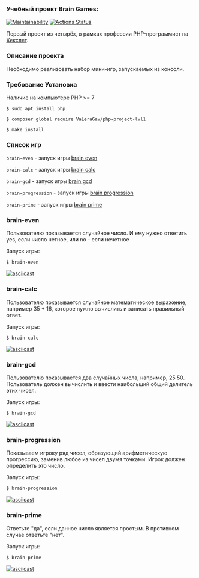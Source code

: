 ### Учебный проект Brain Games:
[![Maintainability](https://api.codeclimate.com/v1/badges/7710c557ac87bcc7fc0d/maintainability)](https://codeclimate.com/github/VaLeraGav/php-project-lvl1/maintainability)
[![Actions Status](https://github.com/VaLeraGav/php-project-lvl1/workflows/hexlet-check/badge.svg)](https://github.com/VaLeraGav/php-project-lvl1/actions)

Первый проект из четырёх, в рамках профессии PHP-программист на [Хекслет](https://ru.hexlet.io/professions/php).

### Описание проекта
Необходимо реализовать набор мини-игр, запускаемых из консоли.

### Требование Установка
Наличие на компьютере PHP >= 7
```
$ sudo apt install php

$ composer global require VaLeraGav/php-project-lvl1

$ make install
```
### Список игр
`brain-even` - запуск игры [brain even](#brain-even)

`brain-calc` - запуск игры [brain calc](#brain-calc)

`brain-gcd` - запуск игры [brain gcd](#brain-gcd)

`brain-progression` - запуск игры [brain progression](#brain-progression)

`brain-prime` - запуск игры [brain prime](#brain-prime)


### brain-even
Пользователю показывается случайное число. И ему нужно ответить yes, если число четное, или no - если нечетное

Запуск игры:

```
$ brain-even
```
[![asciicast](https://asciinema.org/a/jxH7WvK4UfbEiftqeS5Z9N8yf.svg)](https://asciinema.org/a/jxH7WvK4UfbEiftqeS5Z9N8yf)
### brain-calc
Пользователю показывается случайное математическое выражение, например 35 + 16, которое нужно вычислить и записать правильный ответ.
 
Запуск игры:

```
$ brain-calc
```
[![asciicast](https://asciinema.org/a/Rej84BMaJNOOLKpqWBJcVKGpF.svg)](https://asciinema.org/a/Rej84BMaJNOOLKpqWBJcVKGpF)
### brain-gcd
Пользователю показывается два случайных числа, например, 25 50. Пользователь должен вычислить и ввести наибольший общий делитель этих чисел.

Запуск игры:

```
$ brain-gcd
```
[![asciicast](https://asciinema.org/a/CBTWOQqQTNBMCnVaJsEaQCkWT.svg)](https://asciinema.org/a/CBTWOQqQTNBMCnVaJsEaQCkWT)
### brain-progression
Показываем игроку ряд чисел, образующий арифметическую прогрессию, заменив любое из чисел двумя точками. Игрок должен определить это число.

Запуск игры:

```
$ brain-progression
```
[![asciicast](https://asciinema.org/a/5uwyl9UncQanCVV0bcSJyrQhB.svg)](https://asciinema.org/a/5uwyl9UncQanCVV0bcSJyrQhB)
### brain-prime
Ответьте "да", если данное число является простым. В противном случае ответьте "нет".

Запуск игры:
```
$ brain-prime
```
[![asciicast](https://asciinema.org/a/qK4MsU6czrxyp5L2nIuBrUQIf.svg)](https://asciinema.org/a/qK4MsU6czrxyp5L2nIuBrUQIf)

